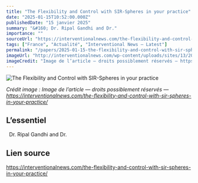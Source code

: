 ```yaml
---
title: "The Flexibility and Control with SIR-Spheres in your practice"
date: "2025-01-15T10:52:00.000Z"
publishedDate: "15 janvier 2025"
summary: "&#160; Dr. Ripal Gandhi and Dr."
importance: ""
sourceUrl: "https://interventionalnews.com/the-flexibility-and-control-with-sir-spheres-in-your-practice/"
tags: ["France", "Actualité", "Interventional News — Latest"]
permalink: "/papers/2025-01-15-the-flexibility-and-control-with-sir-spheres-in-your-practice"
imageUrl: "http://interventionalnews.com/wp-content/uploads/sites/13/2025/01/Website-thumbanil-IN-roundtable.png"
imageCredit: "Image de l’article — droits possiblement réservés — https://interventionalnews.com/the-flexibility-and-control-with-sir-spheres-in-your-practice/"
---
```


![The Flexibility and Control with SIR-Spheres in your practice](http://interventionalnews.com/wp-content/uploads/sites/13/2025/01/Website-thumbanil-IN-roundtable.png)

*Crédit image : Image de l’article — droits possiblement réservés — https://interventionalnews.com/the-flexibility-and-control-with-sir-spheres-in-your-practice/*

## L’essentiel

&#160; Dr. Ripal Gandhi and Dr.

## Lien source

https://interventionalnews.com/the-flexibility-and-control-with-sir-spheres-in-your-practice/
